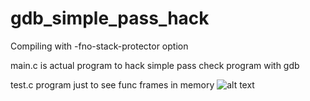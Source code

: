 # gdb_simple_pass_hack

Compiling with -fno-stack-protector option

main.c is actual program to hack simple pass check program with gdb

test.c program just to see func frames in memory 
![alt text](https://github.com/kruffka/gdb_simple_pass_hack/master/stack_functionframe.png?raw=true)
